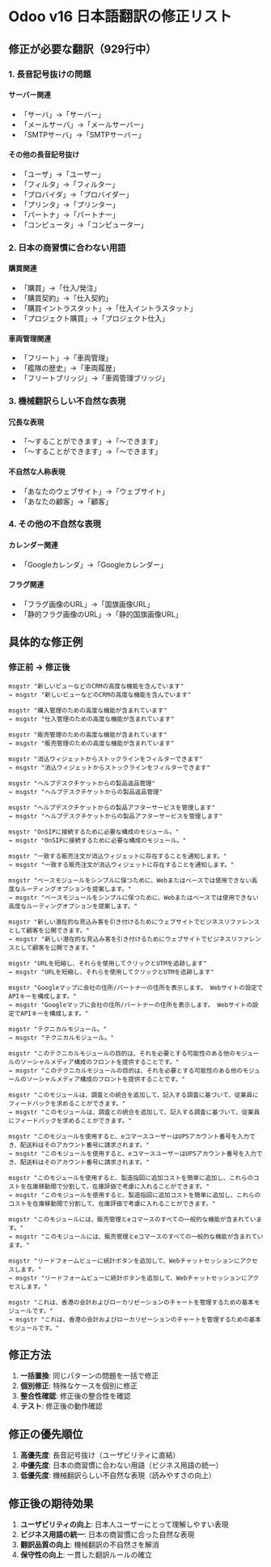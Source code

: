 # Odoo v16 日本語翻訳の修正リスト

## 修正が必要な翻訳（929行中）

### 1. 長音記号抜けの問題

#### サーバー関連
- 「サーバ」→「サーバー」
- 「メールサーバ」→「メールサーバー」
- 「SMTPサーバ」→「SMTPサーバー」

#### その他の長音記号抜け
- 「ユーザ」→「ユーザー」
- 「フィルタ」→「フィルター」
- 「プロバイダ」→「プロバイダー」
- 「プリンタ」→「プリンター」
- 「パートナ」→「パートナー」
- 「コンピュータ」→「コンピューター」

### 2. 日本の商習慣に合わない用語

#### 購買関連
- 「購買」→「仕入/発注」
- 「購買契約」→「仕入契約」
- 「購買イントラスタット」→「仕入イントラスタット」
- 「プロジェクト購買」→「プロジェクト仕入」

#### 車両管理関連
- 「フリート」→「車両管理」
- 「艦隊の歴史」→「車両履歴」
- 「フリートブリッジ」→「車両管理ブリッジ」

### 3. 機械翻訳らしい不自然な表現

#### 冗長な表現
- 「〜することができます」→「〜できます」
- 「〜することができます」→「〜できます」

#### 不自然な人称表現
- 「あなたのウェブサイト」→「ウェブサイト」
- 「あなたの顧客」→「顧客」

### 4. その他の不自然な表現

#### カレンダー関連
- 「Googleカレンダ」→「Googleカレンダー」

#### フラグ関連
- 「フラグ画像のURL」→「国旗画像URL」
- 「静的フラグ画像のURL」→「静的国旗画像URL」

## 具体的な修正例

### 修正前 → 修正後

```
msgstr "新しいビューなどのCRMの高度な機能を含んでいます"
→ msgstr "新しいビューなどのCRMの高度な機能を含んでいます"

msgstr "購入管理のための高度な機能が含まれています"
→ msgstr "仕入管理のための高度な機能が含まれています"

msgstr "販売管理のための高度な機能が含まれています"
→ msgstr "販売管理のための高度な機能が含まれています"

msgstr "消込ウィジェットからストックラインをフィルターできます"
→ msgstr "消込ウィジェットからストックラインをフィルターできます"

msgstr "ヘルプデスクチケットからの製品返品管理"
→ msgstr "ヘルプデスクチケットからの製品返品管理"

msgstr "ヘルプデスクチケットからの製品アフターサービスを管理します"
→ msgstr "ヘルプデスクチケットからの製品アフターサービスを管理します"

msgstr "OnSIPに接続するために必要な構成のモジュール。"
→ msgstr "OnSIPに接続するために必要な構成のモジュール。"

msgstr "一致する販売注文が消込ウィジェットに存在することを通知します。"
→ msgstr "一致する販売注文が消込ウィジェットに存在することを通知します。"

msgstr "ベースモジュールをシンプルに保つために、Webまたはベースでは使用できない高度なルーティングオプションを提案します。"
→ msgstr "ベースモジュールをシンプルに保つために、Webまたはベースでは使用できない高度なルーティングオプションを提案します。"

msgstr "新しい潜在的な見込み客を引き付けるためにウェブサイトでビジネスリファレンスとして顧客を公開できます。"
→ msgstr "新しい潜在的な見込み客を引き付けるためにウェブサイトでビジネスリファレンスとして顧客を公開できます。"

msgstr "URLを短縮し、それらを使用してクリックとUTMを追跡します"
→ msgstr "URLを短縮し、それらを使用してクリックとUTMを追跡します"

msgstr "Googleマップに会社の住所/パートナーの住所を表示します。 Webサイトの設定でAPIキーを構成します。"
→ msgstr "Googleマップに会社の住所/パートナーの住所を表示します。 Webサイトの設定でAPIキーを構成します。"

msgstr "テクニカルモジュール。"
→ msgstr "テクニカルモジュール。"

msgstr "このテクニカルモジュールの目的は、それを必要とする可能性のある他のモジュールのソーシャルメディア構成のフロントを提供することです。"
→ msgstr "このテクニカルモジュールの目的は、それを必要とする可能性のある他のモジュールのソーシャルメディア構成のフロントを提供することです。"

msgstr "このモジュールは、調査との統合を追加して、記入する調査に基づいて、従業員にフィードバックを求めることができます。"
→ msgstr "このモジュールは、調査との統合を追加して、記入する調査に基づいて、従業員にフィードバックを求めることができます。"

msgstr "このモジュールを使用すると、eコマースユーザーはUPSアカウント番号を入力でき、配送料はそのアカウント番号に請求されます。"
→ msgstr "このモジュールを使用すると、eコマースユーザーはUPSアカウント番号を入力でき、配送料はそのアカウント番号に請求されます。"

msgstr "このモジュールを使用すると、製造指図に追加コストを簡単に追加し、これらのコストを在庫移動間で分割して、在庫評価で考慮に入れることができます。"
→ msgstr "このモジュールを使用すると、製造指図に追加コストを簡単に追加し、これらのコストを在庫移動間で分割して、在庫評価で考慮に入れることができます。"

msgstr "このモジュールには、販売管理とeコマースのすべての一般的な機能が含まれています。"
→ msgstr "このモジュールには、販売管理とeコマースのすべての一般的な機能が含まれています。"

msgstr "リードフォームビューに統計ボタンを追加して、Webチャットセッションにアクセスします。"
→ msgstr "リードフォームビューに統計ボタンを追加して、Webチャットセッションにアクセスします。"

msgstr "これは、香港の会計およびローカリゼーションのチャートを管理するための基本モジュールです。"
→ msgstr "これは、香港の会計およびローカリゼーションのチャートを管理するための基本モジュールです。"
```

## 修正方法

1. **一括置換**: 同じパターンの問題を一括で修正
2. **個別修正**: 特殊なケースを個別に修正
3. **整合性確認**: 修正後の整合性を確認
4. **テスト**: 修正後の動作確認

## 修正の優先順位

1. **高優先度**: 長音記号抜け（ユーザビリティに直結）
2. **中優先度**: 日本の商習慣に合わない用語（ビジネス用語の統一）
3. **低優先度**: 機械翻訳らしい不自然な表現（読みやすさの向上）

## 修正後の期待効果

1. **ユーザビリティの向上**: 日本人ユーザーにとって理解しやすい表現
2. **ビジネス用語の統一**: 日本の商習慣に合った自然な表現
3. **翻訳品質の向上**: 機械翻訳の不自然さを解消
4. **保守性の向上**: 一貫した翻訳ルールの確立

